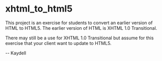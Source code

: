 xhtml_to_html5
=================

This project is an exercise for students to convert an earlier
version of HTML to HTML5.  The earlier version of HTML is XHTML 1.0 
Transitional.

There may still be a use for XHTML 1.0 Transitional but assume for
this exercise that your client want to update to HTML5.

-- Kaydell
